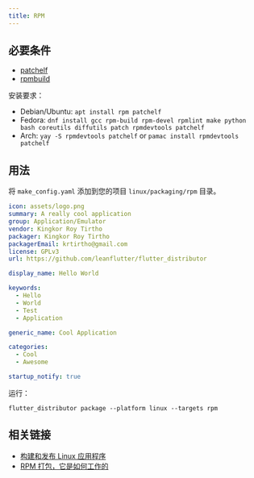 ```yaml
---
title: RPM
---
```


## 必要条件

- [patchelf](https://github.com/NixOS/patchelf)
- [rpmbuild](https://rpm-packaging-guide.github.io/#prerequisites)

安装要求：

- Debian/Ubuntu: `apt install rpm patchelf`
- Fedora: `dnf install gcc rpm-build rpm-devel rpmlint make python bash coreutils diffutils patch rpmdevtools patchelf`
- Arch: `yay -S rpmdevtools patchelf` or `pamac install rpmdevtools patchelf`

## 用法

将 `make_config.yaml` 添加到您的项目 `linux/packaging/rpm` 目录。

```yaml
icon: assets/logo.png
summary: A really cool application
group: Application/Emulator
vendor: Kingkor Roy Tirtho
packager: Kingkor Roy Tirtho
packagerEmail: krtirtho@gmail.com
license: GPLv3
url: https://github.com/leanflutter/flutter_distributor

display_name: Hello World

keywords:
  - Hello
  - World
  - Test
  - Application

generic_name: Cool Application

categories:
  - Cool
  - Awesome

startup_notify: true
```

运行：

```
flutter_distributor package --platform linux --targets rpm
```

## 相关链接

- [构建和发布 Linux 应用程序](https://docs.flutter.dev/deployment/linux)
- [RPM 打包，它是如何工作的](https://rpm-packaging-guide.github.io/)
